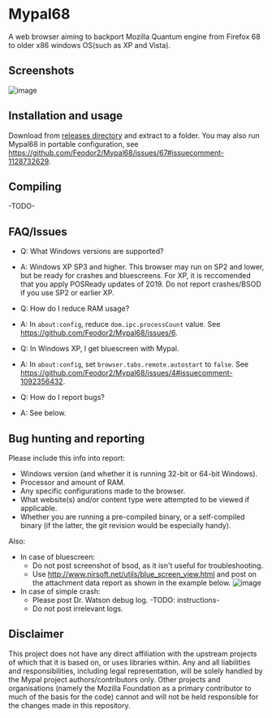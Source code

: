 # Mypal68

A web browser aiming to backport Mozilla Quantum engine from Firefox 68 to older x86 windows OS(such as XP and Vista).

## Screenshots

![image](https://user-images.githubusercontent.com/19492771/152347482-f51058cd-2967-4bc5-80fd-5d269c328774.png)

## Installation and usage

Download from [releases directory](https://github.com/Feodor2/Mypal68/releases) and extract to a folder.
You may also run Mypal68 in portable configuration, see https://github.com/Feodor2/Mypal68/issues/67#issuecomment-1128732629.

## Compiling

-TODO-

## FAQ/Issues

- Q: What Windows versions are supported?
- A: Windows XP SP3 and higher. This browser may run on SP2 and lower, but be ready for crashes and bluescreens.
For XP, it is reccomended that you apply POSReady updates of 2019.
Do not report crashes/BSOD if you use SP2 or earlier XP.

- Q: How do I reduce RAM usage?
- A: In `about:config`, reduce `dom.ipc.processCount` value. See https://github.com/Feodor2/Mypal68/issues/6.

- Q: In Windows XP, I get bluescreen with Mypal.
- A: In `about:config`, set `browser.tabs.remote.autostart` to `false`. See https://github.com/Feodor2/Mypal68/issues/4#issuecomment-1092356432.

- Q: How do I report bugs?
- A: See below.

## Bug hunting and reporting

Please include this info into report:
- Windows version (and whether it is running 32-bit or 64-bit Windows).
- Processor and amount of RAM.
- Any specific configurations made to the browser.
- What website(s) and/or content type were attempted to be viewed if applicable.
- Whether you are running a pre-compiled binary, or a self-compiled binary (if the latter, the git revision would be especially handy).

Also:
- In case of bluescreen:
  - Do not post screenshot of bsod, as it isn't useful for troubleshooting.
  - Use http://www.nirsoft.net/utils/blue_screen_view.html and post on the attachment data report as shown in the example below.
  ![image](https://user-images.githubusercontent.com/19492771/162557875-7e17c6b9-d84a-4927-90e6-b46e5bbb44f1.png)
- In case of simple crash:
  - Please post Dr. Watson debug log. -TODO: instructions-
  - Do not post irrelevant logs.

## Disclaimer
This project does not have any direct affiliation with the upstream projects of which that it is based on, or uses libraries within. Any and all liabilities and responsibilities, including legal representation, will be solely handled by the Mypal project authors/contributors only. Other projects and organisations (namely the Mozilla Foundation as a primary contributor to much of the basis for the code) cannot and will not be held responsible for the changes made in this repository.
